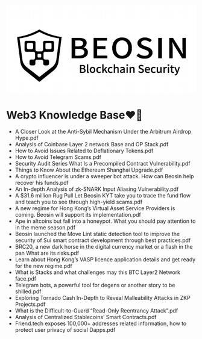 ![alt](https://github.com/BeosinBlockchainSecurity/Web3-Knowledge-Base/blob/main/Black.png)
# Web3 Knowledge Base:heart_on_fire:

- A Closer Look at the Anti-Sybil Mechanism Under the Arbitrum Airdrop Hype.pdf
- Analysis of Coinbase Layer 2 network Base and OP Stack.pdf
- How to Avoid Issues Related to Deflationary Tokens.pdf
- How to Avoid Telegram Scams.pdf
- Security Audit Series What Is a Precompiled Contract Vulnerability.pdf
- Things to Know About the Ethereum Shanghai Upgrade.pdf
- A crypto influencer is under a sweeper bot attack. How can Beosin help recover his funds.pdf
- An In-depth Analysis of zk-SNARK Input Aliasing Vulnerability.pdf
- A $31.6 million Rug Pull Let Beosin KYT take you to trace the fund flow and teach you to see through high-yield scams.pdf
- A new regime for Hong Kong’s Virtual Asset Service Providers is coming. Beosin will support its implementation.pdf
- Ape in altcoins but fall into a honeypot. What you should pay attention to in the meme season.pdf
- Beosin launched the Move Lint static detection tool to improve the security of Sui smart contract development through best practices.pdf
- BRC20, a new dark horse in the digital currency market or a flash in the pan What are its risks.pdf
- Learn about Hong Kong’s VASP licence application details and get ready for the new regime.pdf
- What is Stacks and what challenges may this BTC Layer2 Network face.pdf
- Telegram bots, a powerful tool for degens or another story to be shilled.pdf
- Exploring Tornado Cash In-Depth to Reveal Malleability Attacks in ZKP Projects.pdf
- What is the Difficult-to-Guard “Read-Only Reentrancy Attack”.pdf
- Analysis of Centralized Stablecoins’ Smart Contracts.pdf
- Friend.tech exposes 100,000+ addresses related information, how to protect user privacy of social Dapps.pdf
